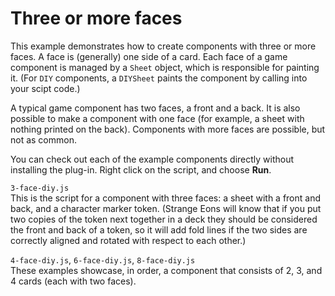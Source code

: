 # Three or more faces

This example demonstrates how to create components with three or more faces.
A face is (generally) one side of a card. Each face of a game component is
managed by a `Sheet` object, which is responsible for painting it.
(For `DIY` components, a `DIYSheet` paints the component by calling into
your scipt code.)

A typical game component has two faces, a front and a back. It is also possible
to make a component with one face (for example, a sheet with nothing printed
on the back). Components with more faces are possible, but not as common.

You can check out each of the example components directly without installing the plug-in.
Right click on the script, and choose **Run**.

`3-face-diy.js`  
This is the script for a component with three faces: a sheet with a front and back, and
a character marker token. (Strange Eons will know that if you put two copies of the
token next together in a deck they should be considered the front and back of a token,
so it will add fold lines if the two sides are correctly aligned and rotated
with respect to each other.)

`4-face-diy.js`, `6-face-diy.js`, `8-face-diy.js`  
These examples showcase, in order, a component that consists of 2, 3, and 4 cards
(each with two faces).